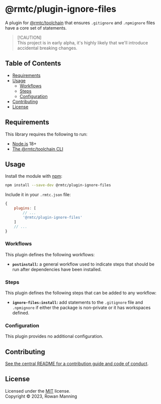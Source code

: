 
# @rmtc/plugin-ignore-files

A plugin for [@rmtc/toolchain](https://github.com/rowanmanning/toolchain#readme) that ensures `.gitignore` and `.npmignore` files have a core set of statements.

> [!CAUTION]<br/>
> This project is in early alpha, it's highly likely that we'll introduce accidental breaking changes.


## Table of Contents

  * [Requirements](#requirements)
  * [Usage](#usage)
    * [Workflows](#workflows)
    * [Steps](#steps)
    * [Configuration](#configuration)
  * [Contributing](#contributing)
  * [License](#license)


## Requirements

This library requires the following to run:

  * [Node.js](https://nodejs.org/) 18+
  * [The @rmtc/toolchain CLI](https://github.com/rowanmanning/toolchain#readme)


## Usage

Install the module with [npm](https://www.npmjs.com/):

```sh
npm install --save-dev @rmtc/plugin-ignore-files
```

Include it in your `.rmtc.json` file:

```js
{
    plugins: [
        // ...
        '@rmtc/plugin-ignore-files'
    ]
    // ...
}
```

### Workflows

This plugin defines the following workflows:

  * **`postinstall`:** a general workflow used to indicate steps that should be run after dependencies have been installed.

### Steps

This plugin defines the following steps that can be added to any workflow:

  * **`ignore-files:install`:** add statements to the `.gitignore` file and `.npmignore` if either the package is non-private or it has workspaces defined.

### Configuration

This plugin provides no additional configuration.


## Contributing

[See the central README for a contribution guide and code of conduct](https://github.com/rowanmanning/toolchain#contributing).


## License

Licensed under the [MIT](https://github.com/rowanmanning/toolchain/blob/main/LICENSE) license.<br/>
Copyright &copy; 2023, Rowan Manning
